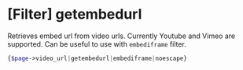 # [Filter] getembedurl

Retrieves embed url from video urls. Currently Youtube and Vimeo are supported. Can be useful to use with `embediframe` filter.

```php
{$page->video_url|getembedurl|embediframe|noescape}
```